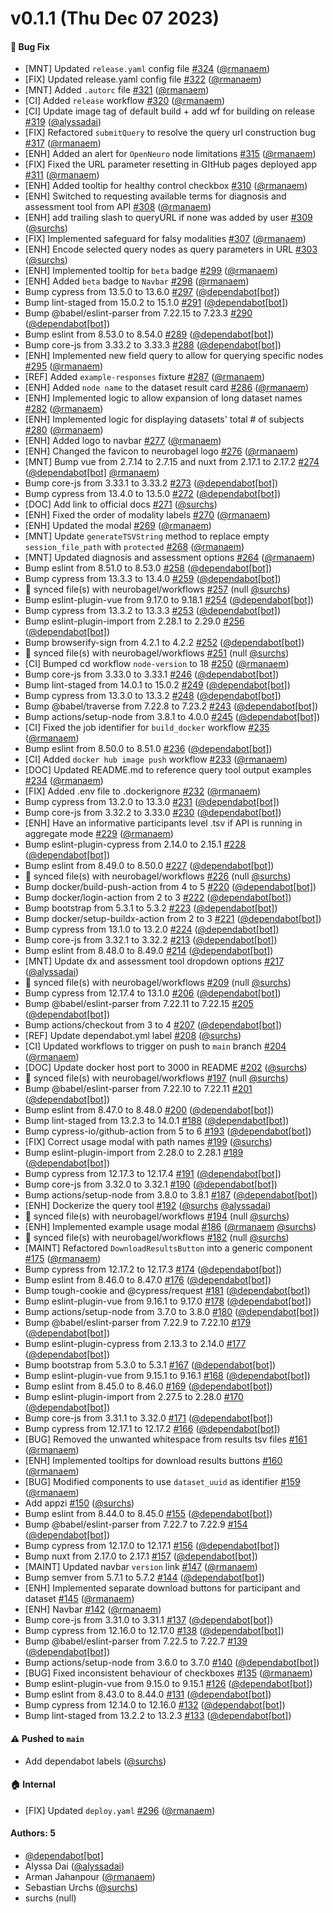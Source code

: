 # v0.1.1 (Thu Dec 07 2023)

#### 🐛 Bug Fix

- [MNT] Updated `release.yaml` config file [#324](https://github.com/neurobagel/query-tool/pull/324) ([@rmanaem](https://github.com/rmanaem))
- [FIX] Updated release.yaml config file [#322](https://github.com/neurobagel/query-tool/pull/322) ([@rmanaem](https://github.com/rmanaem))
- [MNT] Added `.autorc` file [#321](https://github.com/neurobagel/query-tool/pull/321) ([@rmanaem](https://github.com/rmanaem))
- [CI] Added `release` workflow [#320](https://github.com/neurobagel/query-tool/pull/320) ([@rmanaem](https://github.com/rmanaem))
- [CI] Update image tag of default build + add wf for building on release [#319](https://github.com/neurobagel/query-tool/pull/319) ([@alyssadai](https://github.com/alyssadai))
- [FIX] Refactored `submitQuery` to resolve the query url construction bug [#317](https://github.com/neurobagel/query-tool/pull/317) ([@rmanaem](https://github.com/rmanaem))
- [ENH] Added an alert for `OpenNeuro` node limitations [#315](https://github.com/neurobagel/query-tool/pull/315) ([@rmanaem](https://github.com/rmanaem))
- [FIX] Fixed the URL parameter resetting in GItHub pages deployed app [#311](https://github.com/neurobagel/query-tool/pull/311) ([@rmanaem](https://github.com/rmanaem))
- [ENH] Added tooltip for healthy control checkbox [#310](https://github.com/neurobagel/query-tool/pull/310) ([@rmanaem](https://github.com/rmanaem))
- [ENH] Switched to requesting available terms for diagnosis and assessment tool from API [#308](https://github.com/neurobagel/query-tool/pull/308) ([@rmanaem](https://github.com/rmanaem))
- [ENH] add trailing slash to queryURL if none was added by user [#309](https://github.com/neurobagel/query-tool/pull/309) ([@surchs](https://github.com/surchs))
- [FIX] Implemented safeguard for falsy modalities [#307](https://github.com/neurobagel/query-tool/pull/307) ([@rmanaem](https://github.com/rmanaem))
- [ENH] Encode selected query nodes as query parameters in URL [#303](https://github.com/neurobagel/query-tool/pull/303) ([@surchs](https://github.com/surchs))
- [ENH] Implemented tooltip for `beta` badge [#299](https://github.com/neurobagel/query-tool/pull/299) ([@rmanaem](https://github.com/rmanaem))
- [ENH] Added `beta` badge to `Navbar` [#298](https://github.com/neurobagel/query-tool/pull/298) ([@rmanaem](https://github.com/rmanaem))
- Bump cypress from 13.5.0 to 13.6.0 [#297](https://github.com/neurobagel/query-tool/pull/297) ([@dependabot[bot]](https://github.com/dependabot[bot]))
- Bump lint-staged from 15.0.2 to 15.1.0 [#291](https://github.com/neurobagel/query-tool/pull/291) ([@dependabot[bot]](https://github.com/dependabot[bot]))
- Bump @babel/eslint-parser from 7.22.15 to 7.23.3 [#290](https://github.com/neurobagel/query-tool/pull/290) ([@dependabot[bot]](https://github.com/dependabot[bot]))
- Bump eslint from 8.53.0 to 8.54.0 [#289](https://github.com/neurobagel/query-tool/pull/289) ([@dependabot[bot]](https://github.com/dependabot[bot]))
- Bump core-js from 3.33.2 to 3.33.3 [#288](https://github.com/neurobagel/query-tool/pull/288) ([@dependabot[bot]](https://github.com/dependabot[bot]))
- [ENH] Implemented new field query to allow for querying specific nodes [#295](https://github.com/neurobagel/query-tool/pull/295) ([@rmanaem](https://github.com/rmanaem))
- [REF] Added `example-responses` fixture [#287](https://github.com/neurobagel/query-tool/pull/287) ([@rmanaem](https://github.com/rmanaem))
- [ENH] Added `node name` to the dataset result card [#286](https://github.com/neurobagel/query-tool/pull/286) ([@rmanaem](https://github.com/rmanaem))
- [ENH] Implemented logic to allow expansion of long dataset names [#282](https://github.com/neurobagel/query-tool/pull/282) ([@rmanaem](https://github.com/rmanaem))
- [ENH] Implemented logic for displaying datasets' total # of subjects [#280](https://github.com/neurobagel/query-tool/pull/280) ([@rmanaem](https://github.com/rmanaem))
- [ENH] Added logo to navbar [#277](https://github.com/neurobagel/query-tool/pull/277) ([@rmanaem](https://github.com/rmanaem))
- [ENH] Changed the favicon to neurobagel logo [#276](https://github.com/neurobagel/query-tool/pull/276) ([@rmanaem](https://github.com/rmanaem))
- [MNT] Bump vue from 2.7.14 to 2.7.15 and nuxt from 2.17.1 to 2.17.2 [#274](https://github.com/neurobagel/query-tool/pull/274) ([@dependabot[bot]](https://github.com/dependabot[bot]) [@rmanaem](https://github.com/rmanaem))
- Bump core-js from 3.33.1 to 3.33.2 [#273](https://github.com/neurobagel/query-tool/pull/273) ([@dependabot[bot]](https://github.com/dependabot[bot]))
- Bump cypress from 13.4.0 to 13.5.0 [#272](https://github.com/neurobagel/query-tool/pull/272) ([@dependabot[bot]](https://github.com/dependabot[bot]))
- [DOC] Add link to official docs [#271](https://github.com/neurobagel/query-tool/pull/271) ([@surchs](https://github.com/surchs))
- [ENH] Fixed the order of modality labels [#270](https://github.com/neurobagel/query-tool/pull/270) ([@rmanaem](https://github.com/rmanaem))
- [ENH] Updated the modal [#269](https://github.com/neurobagel/query-tool/pull/269) ([@rmanaem](https://github.com/rmanaem))
- [MNT] Update `generateTSVString` method to replace empty `session_file_path` with `protected` [#268](https://github.com/neurobagel/query-tool/pull/268) ([@rmanaem](https://github.com/rmanaem))
- [MNT] Updated diagnosis and assessment options [#264](https://github.com/neurobagel/query-tool/pull/264) ([@rmanaem](https://github.com/rmanaem))
- Bump eslint from 8.51.0 to 8.53.0 [#258](https://github.com/neurobagel/query-tool/pull/258) ([@dependabot[bot]](https://github.com/dependabot[bot]))
- Bump cypress from 13.3.3 to 13.4.0 [#259](https://github.com/neurobagel/query-tool/pull/259) ([@dependabot[bot]](https://github.com/dependabot[bot]))
- 🔄 synced file(s) with neurobagel/workflows [#257](https://github.com/neurobagel/query-tool/pull/257) (null [@surchs](https://github.com/surchs))
- Bump eslint-plugin-vue from 9.17.0 to 9.18.1 [#254](https://github.com/neurobagel/query-tool/pull/254) ([@dependabot[bot]](https://github.com/dependabot[bot]))
- Bump cypress from 13.3.2 to 13.3.3 [#253](https://github.com/neurobagel/query-tool/pull/253) ([@dependabot[bot]](https://github.com/dependabot[bot]))
- Bump eslint-plugin-import from 2.28.1 to 2.29.0 [#256](https://github.com/neurobagel/query-tool/pull/256) ([@dependabot[bot]](https://github.com/dependabot[bot]))
- Bump browserify-sign from 4.2.1 to 4.2.2 [#252](https://github.com/neurobagel/query-tool/pull/252) ([@dependabot[bot]](https://github.com/dependabot[bot]))
- 🔄 synced file(s) with neurobagel/workflows [#251](https://github.com/neurobagel/query-tool/pull/251) (null [@surchs](https://github.com/surchs))
- [CI] Bumped cd workflow `node-version` to 18 [#250](https://github.com/neurobagel/query-tool/pull/250) ([@rmanaem](https://github.com/rmanaem))
- Bump core-js from 3.33.0 to 3.33.1 [#246](https://github.com/neurobagel/query-tool/pull/246) ([@dependabot[bot]](https://github.com/dependabot[bot]))
- Bump lint-staged from 14.0.1 to 15.0.2 [#249](https://github.com/neurobagel/query-tool/pull/249) ([@dependabot[bot]](https://github.com/dependabot[bot]))
- Bump cypress from 13.3.0 to 13.3.2 [#248](https://github.com/neurobagel/query-tool/pull/248) ([@dependabot[bot]](https://github.com/dependabot[bot]))
- Bump @babel/traverse from 7.22.8 to 7.23.2 [#243](https://github.com/neurobagel/query-tool/pull/243) ([@dependabot[bot]](https://github.com/dependabot[bot]))
- Bump actions/setup-node from 3.8.1 to 4.0.0 [#245](https://github.com/neurobagel/query-tool/pull/245) ([@dependabot[bot]](https://github.com/dependabot[bot]))
- [CI] Fixed the job identifier for `build_docker` workflow [#235](https://github.com/neurobagel/query-tool/pull/235) ([@rmanaem](https://github.com/rmanaem))
- Bump eslint from 8.50.0 to 8.51.0 [#236](https://github.com/neurobagel/query-tool/pull/236) ([@dependabot[bot]](https://github.com/dependabot[bot]))
- [CI] Added `docker hub image push` workflow [#233](https://github.com/neurobagel/query-tool/pull/233) ([@rmanaem](https://github.com/rmanaem))
- [DOC] Updated README.md to reference query tool output examples [#234](https://github.com/neurobagel/query-tool/pull/234) ([@rmanaem](https://github.com/rmanaem))
- [FIX] Added .env file to .dockerignore [#232](https://github.com/neurobagel/query-tool/pull/232) ([@rmanaem](https://github.com/rmanaem))
- Bump cypress from 13.2.0 to 13.3.0 [#231](https://github.com/neurobagel/query-tool/pull/231) ([@dependabot[bot]](https://github.com/dependabot[bot]))
- Bump core-js from 3.32.2 to 3.33.0 [#230](https://github.com/neurobagel/query-tool/pull/230) ([@dependabot[bot]](https://github.com/dependabot[bot]))
- [ENH] Have an informative participants level .tsv if API is running in aggregate mode [#229](https://github.com/neurobagel/query-tool/pull/229) ([@rmanaem](https://github.com/rmanaem))
- Bump eslint-plugin-cypress from 2.14.0 to 2.15.1 [#228](https://github.com/neurobagel/query-tool/pull/228) ([@dependabot[bot]](https://github.com/dependabot[bot]))
- Bump eslint from 8.49.0 to 8.50.0 [#227](https://github.com/neurobagel/query-tool/pull/227) ([@dependabot[bot]](https://github.com/dependabot[bot]))
- 🔄 synced file(s) with neurobagel/workflows [#226](https://github.com/neurobagel/query-tool/pull/226) (null [@surchs](https://github.com/surchs))
- Bump docker/build-push-action from 4 to 5 [#220](https://github.com/neurobagel/query-tool/pull/220) ([@dependabot[bot]](https://github.com/dependabot[bot]))
- Bump docker/login-action from 2 to 3 [#222](https://github.com/neurobagel/query-tool/pull/222) ([@dependabot[bot]](https://github.com/dependabot[bot]))
- Bump bootstrap from 5.3.1 to 5.3.2 [#223](https://github.com/neurobagel/query-tool/pull/223) ([@dependabot[bot]](https://github.com/dependabot[bot]))
- Bump docker/setup-buildx-action from 2 to 3 [#221](https://github.com/neurobagel/query-tool/pull/221) ([@dependabot[bot]](https://github.com/dependabot[bot]))
- Bump cypress from 13.1.0 to 13.2.0 [#224](https://github.com/neurobagel/query-tool/pull/224) ([@dependabot[bot]](https://github.com/dependabot[bot]))
- Bump core-js from 3.32.1 to 3.32.2 [#213](https://github.com/neurobagel/query-tool/pull/213) ([@dependabot[bot]](https://github.com/dependabot[bot]))
- Bump eslint from 8.48.0 to 8.49.0 [#214](https://github.com/neurobagel/query-tool/pull/214) ([@dependabot[bot]](https://github.com/dependabot[bot]))
- [MNT] Update dx and assessment tool dropdown options [#217](https://github.com/neurobagel/query-tool/pull/217) ([@alyssadai](https://github.com/alyssadai))
- 🔄 synced file(s) with neurobagel/workflows [#209](https://github.com/neurobagel/query-tool/pull/209) (null [@surchs](https://github.com/surchs))
- Bump cypress from 12.17.4 to 13.1.0 [#206](https://github.com/neurobagel/query-tool/pull/206) ([@dependabot[bot]](https://github.com/dependabot[bot]))
- Bump @babel/eslint-parser from 7.22.11 to 7.22.15 [#205](https://github.com/neurobagel/query-tool/pull/205) ([@dependabot[bot]](https://github.com/dependabot[bot]))
- Bump actions/checkout from 3 to 4 [#207](https://github.com/neurobagel/query-tool/pull/207) ([@dependabot[bot]](https://github.com/dependabot[bot]))
- [REF] Update dependabot.yml label [#208](https://github.com/neurobagel/query-tool/pull/208) ([@surchs](https://github.com/surchs))
- [CI] Updated workflows to trigger on push to `main` branch [#204](https://github.com/neurobagel/query-tool/pull/204) ([@rmanaem](https://github.com/rmanaem))
- [DOC] Update docker host port to 3000 in README [#202](https://github.com/neurobagel/query-tool/pull/202) ([@surchs](https://github.com/surchs))
- 🔄 synced file(s) with neurobagel/workflows [#197](https://github.com/neurobagel/query-tool/pull/197) (null [@surchs](https://github.com/surchs))
- Bump @babel/eslint-parser from 7.22.10 to 7.22.11 [#201](https://github.com/neurobagel/query-tool/pull/201) ([@dependabot[bot]](https://github.com/dependabot[bot]))
- Bump eslint from 8.47.0 to 8.48.0 [#200](https://github.com/neurobagel/query-tool/pull/200) ([@dependabot[bot]](https://github.com/dependabot[bot]))
- Bump lint-staged from 13.2.3 to 14.0.1 [#188](https://github.com/neurobagel/query-tool/pull/188) ([@dependabot[bot]](https://github.com/dependabot[bot]))
- Bump cypress-io/github-action from 5 to 6 [#193](https://github.com/neurobagel/query-tool/pull/193) ([@dependabot[bot]](https://github.com/dependabot[bot]))
- [FIX] Correct usage modal with path names [#199](https://github.com/neurobagel/query-tool/pull/199) ([@surchs](https://github.com/surchs))
- Bump eslint-plugin-import from 2.28.0 to 2.28.1 [#189](https://github.com/neurobagel/query-tool/pull/189) ([@dependabot[bot]](https://github.com/dependabot[bot]))
- Bump cypress from 12.17.3 to 12.17.4 [#191](https://github.com/neurobagel/query-tool/pull/191) ([@dependabot[bot]](https://github.com/dependabot[bot]))
- Bump core-js from 3.32.0 to 3.32.1 [#190](https://github.com/neurobagel/query-tool/pull/190) ([@dependabot[bot]](https://github.com/dependabot[bot]))
- Bump actions/setup-node from 3.8.0 to 3.8.1 [#187](https://github.com/neurobagel/query-tool/pull/187) ([@dependabot[bot]](https://github.com/dependabot[bot]))
- [ENH] Dockerize the query tool [#192](https://github.com/neurobagel/query-tool/pull/192) ([@surchs](https://github.com/surchs) [@alyssadai](https://github.com/alyssadai))
- 🔄 synced file(s) with neurobagel/workflows [#194](https://github.com/neurobagel/query-tool/pull/194) (null [@surchs](https://github.com/surchs))
- [ENH] Implemented example usage modal [#186](https://github.com/neurobagel/query-tool/pull/186) ([@rmanaem](https://github.com/rmanaem) [@surchs](https://github.com/surchs))
- 🔄 synced file(s) with neurobagel/workflows [#182](https://github.com/neurobagel/query-tool/pull/182) (null [@surchs](https://github.com/surchs))
- [MAINT] Refactored `DownloadResultsButton` into a generic component [#175](https://github.com/neurobagel/query-tool/pull/175) ([@rmanaem](https://github.com/rmanaem))
- Bump cypress from 12.17.2 to 12.17.3 [#174](https://github.com/neurobagel/query-tool/pull/174) ([@dependabot[bot]](https://github.com/dependabot[bot]))
- Bump eslint from 8.46.0 to 8.47.0 [#176](https://github.com/neurobagel/query-tool/pull/176) ([@dependabot[bot]](https://github.com/dependabot[bot]))
- Bump tough-cookie and @cypress/request [#181](https://github.com/neurobagel/query-tool/pull/181) ([@dependabot[bot]](https://github.com/dependabot[bot]))
- Bump eslint-plugin-vue from 9.16.1 to 9.17.0 [#178](https://github.com/neurobagel/query-tool/pull/178) ([@dependabot[bot]](https://github.com/dependabot[bot]))
- Bump actions/setup-node from 3.7.0 to 3.8.0 [#180](https://github.com/neurobagel/query-tool/pull/180) ([@dependabot[bot]](https://github.com/dependabot[bot]))
- Bump @babel/eslint-parser from 7.22.9 to 7.22.10 [#179](https://github.com/neurobagel/query-tool/pull/179) ([@dependabot[bot]](https://github.com/dependabot[bot]))
- Bump eslint-plugin-cypress from 2.13.3 to 2.14.0 [#177](https://github.com/neurobagel/query-tool/pull/177) ([@dependabot[bot]](https://github.com/dependabot[bot]))
- Bump bootstrap from 5.3.0 to 5.3.1 [#167](https://github.com/neurobagel/query-tool/pull/167) ([@dependabot[bot]](https://github.com/dependabot[bot]))
- Bump eslint-plugin-vue from 9.15.1 to 9.16.1 [#168](https://github.com/neurobagel/query-tool/pull/168) ([@dependabot[bot]](https://github.com/dependabot[bot]))
- Bump eslint from 8.45.0 to 8.46.0 [#169](https://github.com/neurobagel/query-tool/pull/169) ([@dependabot[bot]](https://github.com/dependabot[bot]))
- Bump eslint-plugin-import from 2.27.5 to 2.28.0 [#170](https://github.com/neurobagel/query-tool/pull/170) ([@dependabot[bot]](https://github.com/dependabot[bot]))
- Bump core-js from 3.31.1 to 3.32.0 [#171](https://github.com/neurobagel/query-tool/pull/171) ([@dependabot[bot]](https://github.com/dependabot[bot]))
- Bump cypress from 12.17.1 to 12.17.2 [#166](https://github.com/neurobagel/query-tool/pull/166) ([@dependabot[bot]](https://github.com/dependabot[bot]))
- [BUG] Removed the unwanted whitespace from results tsv files [#161](https://github.com/neurobagel/query-tool/pull/161) ([@rmanaem](https://github.com/rmanaem))
- [ENH] Implemented tooltips for download results buttons [#160](https://github.com/neurobagel/query-tool/pull/160) ([@rmanaem](https://github.com/rmanaem))
- [BUG] Modified components to use `dataset_uuid` as identifier [#159](https://github.com/neurobagel/query-tool/pull/159) ([@rmanaem](https://github.com/rmanaem))
- Add appzi [#150](https://github.com/neurobagel/query-tool/pull/150) ([@surchs](https://github.com/surchs))
- Bump eslint from 8.44.0 to 8.45.0 [#155](https://github.com/neurobagel/query-tool/pull/155) ([@dependabot[bot]](https://github.com/dependabot[bot]))
- Bump @babel/eslint-parser from 7.22.7 to 7.22.9 [#154](https://github.com/neurobagel/query-tool/pull/154) ([@dependabot[bot]](https://github.com/dependabot[bot]))
- Bump cypress from 12.17.0 to 12.17.1 [#156](https://github.com/neurobagel/query-tool/pull/156) ([@dependabot[bot]](https://github.com/dependabot[bot]))
- Bump nuxt from 2.17.0 to 2.17.1 [#157](https://github.com/neurobagel/query-tool/pull/157) ([@dependabot[bot]](https://github.com/dependabot[bot]))
- [MAINT] Updated navbar `version` link [#147](https://github.com/neurobagel/query-tool/pull/147) ([@rmanaem](https://github.com/rmanaem))
- Bump semver from 5.7.1 to 5.7.2 [#144](https://github.com/neurobagel/query-tool/pull/144) ([@dependabot[bot]](https://github.com/dependabot[bot]))
- [ENH] Implemented separate download buttons for participant and dataset [#145](https://github.com/neurobagel/query-tool/pull/145) ([@rmanaem](https://github.com/rmanaem))
- [ENH] Navbar [#142](https://github.com/neurobagel/query-tool/pull/142) ([@rmanaem](https://github.com/rmanaem))
- Bump core-js from 3.31.0 to 3.31.1 [#137](https://github.com/neurobagel/query-tool/pull/137) ([@dependabot[bot]](https://github.com/dependabot[bot]))
- Bump cypress from 12.16.0 to 12.17.0 [#138](https://github.com/neurobagel/query-tool/pull/138) ([@dependabot[bot]](https://github.com/dependabot[bot]))
- Bump @babel/eslint-parser from 7.22.5 to 7.22.7 [#139](https://github.com/neurobagel/query-tool/pull/139) ([@dependabot[bot]](https://github.com/dependabot[bot]))
- Bump actions/setup-node from 3.6.0 to 3.7.0 [#140](https://github.com/neurobagel/query-tool/pull/140) ([@dependabot[bot]](https://github.com/dependabot[bot]))
- [BUG] Fixed inconsistent behaviour of checkboxes [#135](https://github.com/neurobagel/query-tool/pull/135) ([@rmanaem](https://github.com/rmanaem))
- Bump eslint-plugin-vue from 9.15.0 to 9.15.1 [#126](https://github.com/neurobagel/query-tool/pull/126) ([@dependabot[bot]](https://github.com/dependabot[bot]))
- Bump eslint from 8.43.0 to 8.44.0 [#131](https://github.com/neurobagel/query-tool/pull/131) ([@dependabot[bot]](https://github.com/dependabot[bot]))
- Bump cypress from 12.14.0 to 12.16.0 [#132](https://github.com/neurobagel/query-tool/pull/132) ([@dependabot[bot]](https://github.com/dependabot[bot]))
- Bump lint-staged from 13.2.2 to 13.2.3 [#133](https://github.com/neurobagel/query-tool/pull/133) ([@dependabot[bot]](https://github.com/dependabot[bot]))

#### ⚠️ Pushed to `main`

- Add dependabot labels ([@surchs](https://github.com/surchs))

#### 🏠 Internal

- [FIX] Updated `deploy.yaml` [#296](https://github.com/neurobagel/query-tool/pull/296) ([@rmanaem](https://github.com/rmanaem))

#### Authors: 5

- [@dependabot[bot]](https://github.com/dependabot[bot])
- Alyssa Dai ([@alyssadai](https://github.com/alyssadai))
- Arman Jahanpour ([@rmanaem](https://github.com/rmanaem))
- Sebastian Urchs ([@surchs](https://github.com/surchs))
- surchs (null)
